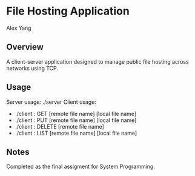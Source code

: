 # File Hosting Application
Alex Yang <br>
## Overview
A client-server application designed to manage public file hosting across networks using TCP.
## Usage
Server usage: ./server <port>
Client usage: 
- ./client <server IP>:<server port> GET [remote file name] [local file name]
- ./client <server IP>:<server port> PUT [remote file name] [local file name]
- ./client <server IP>:<server port> DELETE [remote file name]
- ./client <server IP>:<server port> LIST [remote file name] [local file name]
## Notes
Completed as the final assigment for System Programming.
